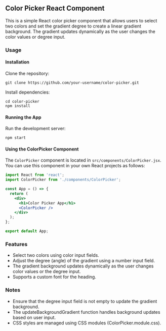 ## Color Picker React Component

This is a simple React color picker component that allows users to select two colors and set the gradient degree to create a linear gradient background. The gradient updates dynamically as the user changes the color values or degree input.

### Usage

#### Installation

Clone the repository:

```
git clone https://github.com/your-username/color-picker.git
```

Install dependencies:

```
cd color-picker
npm install
```
#### Running the App

Run the development server:

```
npm start
```


#### Using the ColorPicker Component

The `ColorPicker` component is located in `src/components/ColorPicker.jsx`. You can use this component in your own React projects as follows:

```jsx
import React from 'react';
import ColorPicker from './components/ColorPicker';

const App = () => {
  return (
    <div>
      <h1>Color Picker App</h1>
      <ColorPicker />
    </div>
  );
};

export default App;
```

### Features
- Select two colors using color input fields.
- Adjust the degree (angle) of the gradient using a number input field.
- The gradient background updates dynamically as the user changes color values or the degree input.
- Supports a custom font for the heading.

### Notes
- Ensure that the degree input field is not empty to update the gradient background.
- The updateBackgroundGradient function handles background updates based on user input.
- CSS styles are managed using CSS modules (ColorPicker.module.css).
